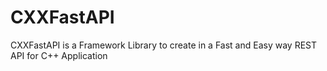 # CXXFastAPI
CXXFastAPI is a Framework Library to create in a Fast and Easy way REST API for C++ Application
